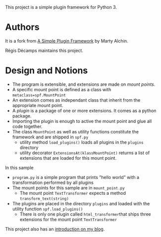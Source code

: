 This project is a simple plugin framework for Python 3.

Authors
=======
It is a fork from [A Simple Plugin Framework][1] by Marty Alchin.

Régis Décamps maintains this project.

Design and Notions
========
* The program is extensible, and extensions are made on *mount points*.
* A specific mount point is defined as a class with ``metaclass=spf.MountPoint``
* An extension comes as independant class that inherit from the appropriate mount point.
* A *plugin* is a package of one or more extensions. It comes as a python package.
* Importing the plugin is enough to active the mount point and glue all code together.
* The class ``MountPoint`` as well as utility functions constitute the framework and are shipped in ``spf.py``
  * utility method ``load_plugins()`` loads all plugins in the ``plugins`` directory
  * utility decorator ``ExtensionsAt(klassMountPoint)`` returns a list of extensions that are loaded for this mount point.

In this sample

* ``program.py`` is a simple program that prints "hello world" with a transformation performed by all plugins
* The mount points for this sample are in ``mount_point.py`` 
  * The mount point ``TextTransformer`` expects a method ``transform_text(string)``
* The plugins are placed in the directory ``plugins`` and loaded with the utility function ``spf.load_plugins()``
  * There is only one plugin called ``html_transformer``that ships three extensions for the mount point ``TextTransformer``

This project also has an [introduction on my blog][2].

[1]: http://martyalchin.com/2008/jan/10/simple-plugin-framework/
[2]: http://regis.decamps.info/blog/2012/05/simple-framework-for-python-plugins/